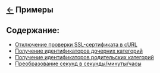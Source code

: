 [&larr;](../readme.md "PHP") Примеры
------------------------------------

## <a name="content"></a> Содержание:
- [Отключение проверки SSL-сертификата в cURL](disable-ssl-certificate-verification-in-curl.md "Отключение проверки SSL-сертификата в cURL")
- [Получение идентификаторов дочерних категорий](gets_all_of_the_childs_category_ids.md "Получение идентификаторов дочерних категорий")
- [Получение идентификаторов родительских категорий](gets-all-of-the-parents-category-ids.md "Получение идентификаторов родительских категорий")
- [Преобразование секунд в секунды/минуты/часы](convert_seconds_to_seconds_minutes_hours.md "Преобразование секунд в секунды/минуты/часы")